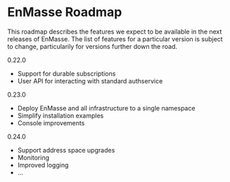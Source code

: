 # EnMasse Roadmap

This roadmap describes the features we expect to be available in the next releases of EnMasse. The list of features for a particular version is subject to change, particularily for versions further down the road.


0.22.0
* Support for durable subscriptions
* User API for interacting with standard authservice

0.23.0
* Deploy EnMasse and all infrastructure to a single namespace
* Simplify installation examples
* Console improvements

0.24.0
* Support address space upgrades
* Monitoring
* Improved logging
* ...
